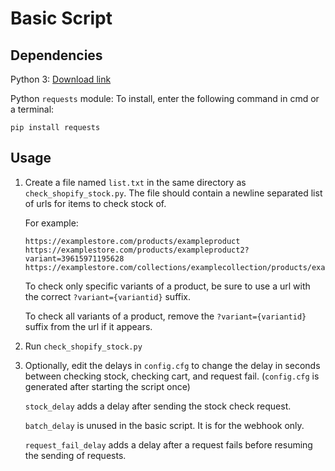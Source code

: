 # Basic Script

## Dependencies

Python 3: [Download link](https://www.python.org/downloads/)

Python `requests` module: To install, enter the following command in cmd or a terminal:

```
pip install requests
```

## Usage

1. Create a file named `list.txt` in the same directory as `check_shopify_stock.py`. The file should contain a newline separated list of urls for items to check stock of. 

    For example: 
    ```
    https://examplestore.com/products/exampleproduct
    https://examplestore.com/products/exampleproduct2?variant=39615971195628
    https://examplestore.com/collections/examplecollection/products/exampleproduct3
    ```

    To check only specific variants of a product, be sure to use a url with the correct `?variant={variantid}` suffix. 
    
    To check all variants of a product, remove the `?variant={variantid}` suffix from the url if it appears.

2. Run `check_shopify_stock.py`

3. Optionally, edit the delays in `config.cfg` to change the delay in seconds between checking stock, checking cart, and request fail. (`config.cfg` is generated after starting the script once)

    `stock_delay` adds a delay after sending the stock check request.

    `batch_delay` is unused in the basic script. It is for the webhook only.

    `request_fail_delay` adds a delay after a request fails before resuming the sending of requests.
